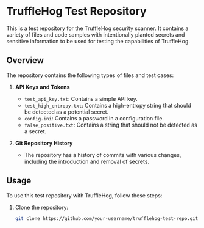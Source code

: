 # TruffleHog Test Repository

This is a test repository for the TruffleHog security scanner. It contains a variety of files and code samples with intentionally planted secrets and sensitive information to be used for testing the capabilities of TruffleHog.

## Overview

The repository contains the following types of files and test cases:

1. **API Keys and Tokens**
   - `test_api_key.txt`: Contains a simple API key.
   - `test_high_entropy.txt`: Contains a high-entropy string that should be detected as a potential secret.
   - `config.ini`: Contains a password in a configuration file.
   - `false_positive.txt`: Contains a string that should not be detected as a secret.

2. **Git Repository History**
   - The repository has a history of commits with various changes, including the introduction and removal of secrets.

## Usage

To use this test repository with TruffleHog, follow these steps:

1. Clone the repository:

   ```bash
   git clone https://github.com/your-username/trufflehog-test-repo.git
